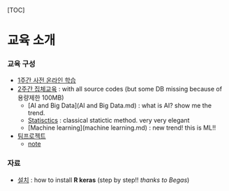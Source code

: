 

[TOC]



# 교육 소개

### 교육 구성

- [1주간 사전 온라인 학습](https://github.com/soykim-snail/Begas-BigDataTraining/tree/master/on_line_training)
- [2주간 집체교육](https://github.com/soykim-snail/Begas-BigDataTraining/tree/master/on_site_training) : with all source codes (but some DB missing because of 용량제한 100MB)
  - [AI and Big Data](AI and Big Data.md) : what is AI? show me the trend.
  - [Statisctics](Statistics-Note.md) : classical statictic method. very very elegant
  - [Machine learning](machine learning.md) : new trend! this is ML!!
- [팀프로젝트](https://github.com/soykim-snail/Begas-BigDataTraining/tree/master/presentation)
  - [note](project_management_note.md)



### 자료

- [설치](/설치/1.-설치-안내.html) : how to install **R keras** (step by step!! *thanks to Begas*)



